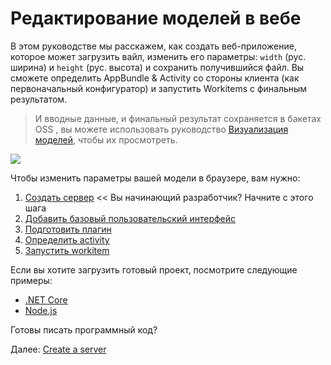 # Редактирование моделей в вебе

В этом руководстве мы расскажем, как создать веб-приложение, которое может загрузить вайл, изменить его параметры: `width` (рус. ширина) и `height` (рус. высота) и сохранить получившийся файл. Вы сможете определить  AppBundle & Activity со стороны клиента (как первоначальный конфигуратор) и запустить Workitems с финальным результатом. 

> И вводные данные, и финальный результат сохраняется в бакетах OSS , вы можете использовать руководство [Визуализация моделей](tutorials/viewmodels), чтобы их просмотреть. 

![](_media/tutorials/run_sample_modifymodels.gif)

Чтобы изменить параметры вашей модели в браузере, вам нужно:

1. [Создать сервер](environment/setup/2legged_da) << Вы начинающий разработчик? Начните с этого шага
2. [Добавить базовый пользовательский интерфейс](designautomation/html/)
3. [Подготовить плагин](designautomation/appbundle/)
4. [Определить activity](designautomation/activity/)
5. [Запустить workitem](designautomation/workitem/)

Если вы хотите загрузить готовый проект, посмотрите следующие примеры:

- [.NET Core](https://github.com/Autodesk-Forge/learn.forge.designautomation)
- [Node.js](https://github.com/Autodesk-Forge/learn.forge.designautomation/tree/nodejs)

Готовы писать программный код?

Далее: [Create a server](environment/setup/2legged_da)
